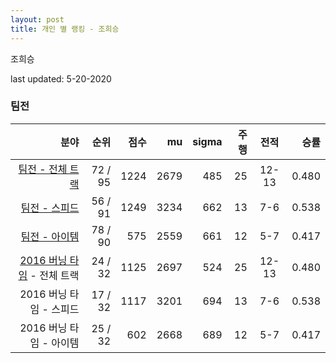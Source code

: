 ```yaml
---
layout: post
title: 개인 별 랭킹 - 조희승
---
```


조희승

last updated: 5-20-2020


### 팀전

| 분야 | 순위 | 점수 | mu | sigma | 주행 | 전적 | 승률 |
|---:|---:|---:|---:|---:|---:|:---:|---:|
| [팀전 - 전체 트랙](../team-full) | 72 / 95 | 1224 | 2679 | 485 | 25 | 12-13 | 0.480 |
| [팀전 - 스피드](../team-speed) | 56 / 91 | 1249 | 3234 | 662 | 13 | 7-6 | 0.538 |
| [팀전 - 아이템](../team-item) | 78 / 90 | 575 | 2559 | 661 | 12 | 5-7 | 0.417 |
| [2016 버닝 타임](../teams-t2016_1) - 전체 트랙 | 24 / 32 | 1125 | 2697 | 524 | 25 | 12-13 | 0.480 |
| 2016 버닝 타임 - 스피드 | 17 / 32 | 1117 | 3201 | 694 | 13 | 7-6 | 0.538 |
| 2016 버닝 타임 - 아이템 | 25 / 32 | 602 | 2668 | 689 | 12 | 5-7 | 0.417 |
